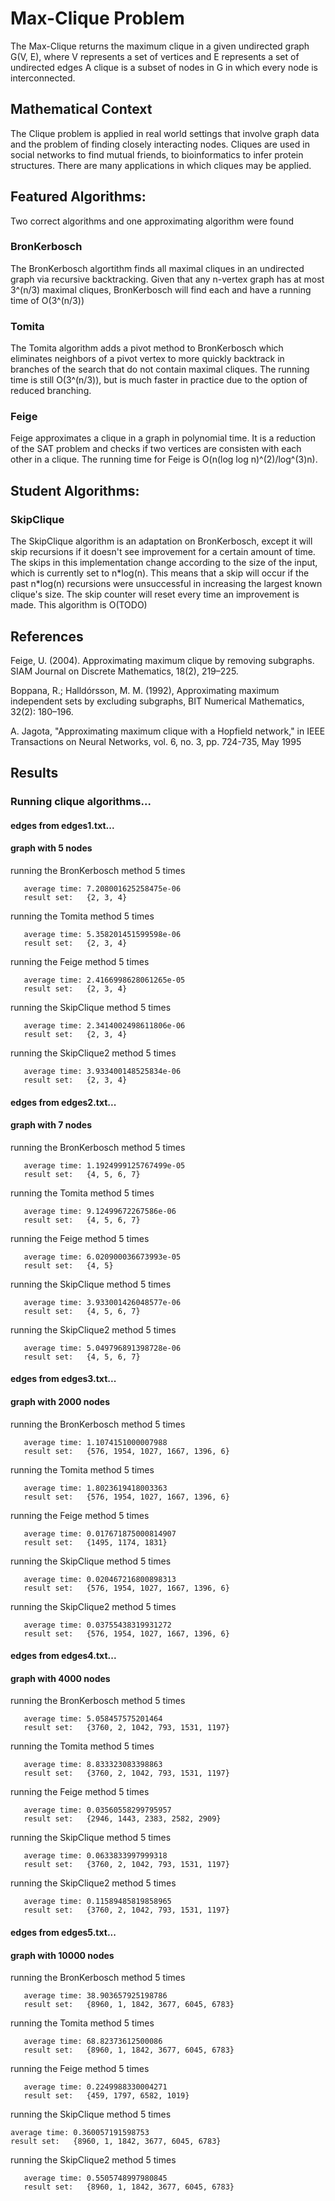 # Max-Clique Problem
The Max-Clique returns the maximum clique in a given undirected graph G(V, E), 
where V represents a set of vertices and E represents a set of undirected edges
A clique is a subset of nodes in G in which every node is interconnected.

## Mathematical Context
The Clique problem is applied in real world settings that involve
graph data and the problem of finding closely interacting nodes.
Cliques are used in social networks to find mutual friends, to bioinformatics
to infer protein structures. There are many applications in which cliques
may be applied.

## Featured Algorithms:
Two correct algorithms and one approximating algorithm were found
### BronKerbosch
The BronKerbosch algortithm finds all maximal cliques in an undirected graph
via recursive backtracking. Given that any n-vertex graph has at most 3^(n/3) maximal cliques,
BronKerbosch will find each and have a running time of O(3^(n/3))
### Tomita
The Tomita algorithm adds a pivot method to BronKerbosch which eliminates neighbors
of a pivot vertex to more quickly backtrack in branches of the search that do not contain
maximal cliques. The running time is still O(3^(n/3)), but is much faster in practice
due to the option of reduced branching.
### Feige
Feige approximates a clique in a graph in polynomial time. It is a reduction
of the SAT problem and checks if two vertices are consisten with each other in
a clique. The running time for Feige is O(n(log log n)^(2)/log^(3)n).

## Student Algorithms:
### SkipClique
The SkipClique algorithm is an adaptation on BronKerbosch, except it will skip
recursions if it doesn't see improvement for a certain amount of time. The skips
in this implementation change according to the size of the input, which is currently
set to n\*log(n). This means that a skip will occur if the past n\*log(n) recursions
were unsuccessful in increasing the largest known clique's size. The skip counter will
reset every time an improvement is made. This algorithm is O(TODO)


## References
 
Feige, U. (2004). Approximating maximum clique by removing subgraphs. SIAM Journal on Discrete Mathematics, 18(2), 219–225. 

Boppana, R.; Halldórsson, M. M. (1992), Approximating maximum independent sets by excluding subgraphs, BIT Numerical Mathematics, 32(2): 180–196. 

A. Jagota, "Approximating maximum clique with a Hopfield network," in IEEE Transactions on Neural Networks, vol. 6, no. 3, pp. 724-735, May 1995 

## Results
### Running clique algorithms...

#### edges from edges1.txt...
#### graph with 5 nodes

running the BronKerbosch method 5 times
```
   average time: 7.208001625258475e-06
   result set:   {2, 3, 4}
```
running the Tomita method 5 times
```
   average time: 5.358201451599598e-06
   result set:   {2, 3, 4}
  ```
running the Feige method 5 times
```
   average time: 2.4166998628061265e-05
   result set:   {2, 3, 4}
   ```
running the SkipClique method 5 times
```
   average time: 2.3414002498611806e-06
   result set:   {2, 3, 4}
   ```
running the SkipClique2 method 5 times
```
   average time: 3.933400148525834e-06
   result set:   {2, 3, 4}
   ```

#### edges from edges2.txt...
#### graph with 7 nodes

running the BronKerbosch method 5 times
```
   average time: 1.1924999125767499e-05
   result set:   {4, 5, 6, 7}
```
running the Tomita method 5 times
```
   average time: 9.12499672267586e-06
   result set:   {4, 5, 6, 7}
  ```
running the Feige method 5 times
```
   average time: 6.020900036673993e-05
   result set:   {4, 5}
   ```
running the SkipClique method 5 times
```
   average time: 3.933001426048577e-06
   result set:   {4, 5, 6, 7}
   ```
running the SkipClique2 method 5 times
```
   average time: 5.049796891398728e-06
   result set:   {4, 5, 6, 7}
   ```

#### edges from edges3.txt...
#### graph with 2000 nodes

running the BronKerbosch method 5 times
```
   average time: 1.1074151000007988
   result set:   {576, 1954, 1027, 1667, 1396, 6}
   ```
running the Tomita method 5 times
```
   average time: 1.8023619418003363
   result set:   {576, 1954, 1027, 1667, 1396, 6}
   ```
running the Feige method 5 times
```
   average time: 0.017671875000814907
   result set:   {1495, 1174, 1831}
   ```
   
running the SkipClique method 5 times
```
   average time: 0.020467216800898313
   result set:   {576, 1954, 1027, 1667, 1396, 6}
   ```
running the SkipClique2 method 5 times
```
   average time: 0.03755438319931272
   result set:   {576, 1954, 1027, 1667, 1396, 6}
   ```

#### edges from edges4.txt...
#### graph with 4000 nodes

running the BronKerbosch method 5 times
```
   average time: 5.058457575201464
   result set:   {3760, 2, 1042, 793, 1531, 1197}
```
running the Tomita method 5 times
```
   average time: 8.833323083398863
   result set:   {3760, 2, 1042, 793, 1531, 1197}
```
running the Feige method 5 times
```   
   average time: 0.03560558299795957
   result set:   {2946, 1443, 2383, 2582, 2909}
```
running the SkipClique method 5 times
```   
   average time: 0.0633833997999318
   result set:   {3760, 2, 1042, 793, 1531, 1197}
```
running the SkipClique2 method 5 times
```   
   average time: 0.11589485819858965
   result set:   {3760, 2, 1042, 793, 1531, 1197}
```
#### edges from edges5.txt...
#### graph with 10000 nodes

running the BronKerbosch method 5 times
```   
   average time: 38.903657925198786
   result set:   {8960, 1, 1842, 3677, 6045, 6783}
```
running the Tomita method 5 times
```   
   average time: 68.82373612500086
   result set:   {8960, 1, 1842, 3677, 6045, 6783}
```
running the Feige method 5 times
```   
   average time: 0.2249988330004271
   result set:   {459, 1797, 6582, 1019}
```
running the SkipClique method 5 times
   ```
   average time: 0.360057191598753
   result set:   {8960, 1, 1842, 3677, 6045, 6783}
```
running the SkipClique2 method 5 times
```   
   average time: 0.5505748997980845
   result set:   {8960, 1, 1842, 3677, 6045, 6783}
```
